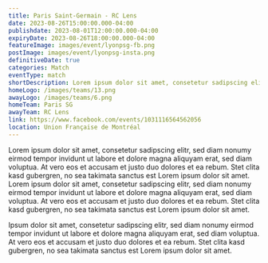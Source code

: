 ```yaml
---
title: Paris Saint-Germain - RC Lens
date: 2023-08-26T15:00:00.000-04:00
publishdate: 2023-08-01T12:00:00.000-04:00
expiryDate: 2023-08-26T18:00:00.000-04:00
featureImage: images/event/lyonpsg-fb.png
postImage: images/event/lyonpsg-insta.png
definitiveDate: true
categories: Match
eventType: match
shortDescription: Lorem ipsum dolor sit amet, consetetur sadipscing elitr.
homeLogo: /images/teams/13.png
awayLogo: /images/teams/6.png
homeTeam: Paris SG
awayTeam: RC Lens
link: https://www.facebook.com/events/1031116564562056
location: Union Française de Montréal
---
```


Lorem ipsum dolor sit amet, consetetur sadipscing elitr, sed diam nonumy eirmod tempor invidunt ut labore et dolore magna aliquyam erat, sed diam voluptua. At vero eos et accusam et justo duo dolores et ea rebum. Stet clita kasd gubergren, no sea takimata sanctus est Lorem ipsum dolor sit amet. Lorem ipsum dolor sit amet, consetetur sadipscing elitr, sed diam nonumy eirmod tempor invidunt ut labore et dolore magna aliquyam erat, sed diam voluptua. At vero eos et accusam et justo duo dolores et ea rebum. Stet clita kasd gubergren, no sea takimata sanctus est Lorem ipsum dolor sit amet.

Ipsum dolor sit amet, consetetur sadipscing elitr, sed diam nonumy eirmod tempor invidunt ut labore et dolore magna aliquyam erat, sed diam voluptua. At vero eos et accusam et justo duo dolores et ea rebum. Stet clita kasd gubergren, no sea takimata sanctus est Lorem ipsum dolor sit amet.
